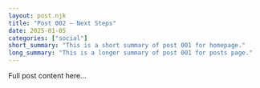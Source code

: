 ```yaml
---
layout: post.njk
title: "Post 002 — Next Steps"
date: 2025-01-05
categories: ["social"]
short_summary: "This is a short summary of post 001 for homepage."
long_summary: "This is a longer summary of post 001 for posts page."
---
```

Full post content here...
